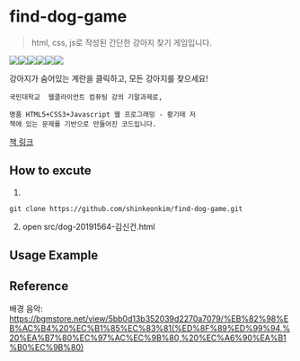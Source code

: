# find-dog-game

> html, css, js로 작성된 간단한 강아지 찾기 게임입니다.

<div class = "shields" style = "display: flex; "> 
    <img src = "https://img.shields.io/github/issues/shinkeonkim/find-dog-game">
    <img src = "https://img.shields.io/github/forks/shinkeonkim/find-dog-game">
    <img src = "https://img.shields.io/github/stars/shinkeonkim/find-dog-game">
    <img src="https://img.shields.io/github/languages/top/shinkeonkim/find-dog-game" />
    <img src="https://img.shields.io/github/last-commit/shinkeonkim/find-dog-game"/>
    <img src="https://img.shields.io/github/license/shinkeonkim/find-dog-game" />
</div>


강아지가 숨어있는 계란을 클릭하고, 모든 강아지를 찾으세요!

```
국민대학교  웹클라이언트 컴퓨팅 강의 기말과제로, 

명품 HTML5+CSS3+Javascript 웹 프로그래밍 - 황기태 저 
책에 있는 문제를 기반으로 만들어진 코드입니다. 
```
<a href = "http://www.yes24.com/Product/Goods/35306392"> 책 링크 </a>


## How to excute
1. 
```
git clone https://github.com/shinkeonkim/find-dog-game.git
```
2. open src/dog-20191564-김신건.html  


## Usage Example



## Reference

배경 음악: 
https://bgmstore.net/view/5bb0d13b352039d2270a7079/%EB%82%98%EB%AC%B4%20%EC%B1%85%EC%83%81(%ED%8F%89%ED%99%94,%20%EA%B7%80%EC%97%AC%EC%9B%80,%20%EC%A6%90%EA%B1%B0%EC%9B%80)

